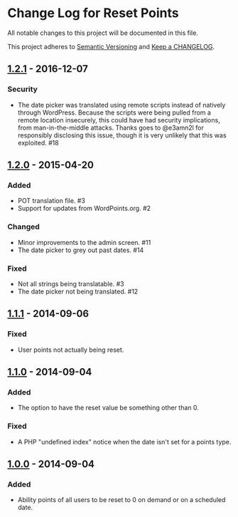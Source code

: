 # Change Log for Reset Points

All notable changes to this project will be documented in this file.

This project adheres to [Semantic Versioning](http://semver.org/) 
and [Keep a CHANGELOG](http://keepachangelog.com/).

## [1.2.1] - 2016-12-07

### Security

- The date picker was translated using remote scripts instead of natively through 
WordPress. Because the scripts were being pulled from a remote location insecurely, 
this could have had security implications, from man-in-the-middle attacks. Thanks 
goes to @e3amn2l for responsibly disclosing this issue, though it is very unlikely 
that this was exploited. #18

## [1.2.0] - 2015-04-20

### Added

- POT translation file. #3
- Support for updates from WordPoints.org. #2

### Changed

- Minor improvements to the admin screen. #11
- The date picker to grey out past dates. #14

### Fixed

- Not all strings being translatable. #3
- The date picker not being translated. #12

## [1.1.1] - 2014-09-06

### Fixed

- User points not actually being reset.

## [1.1.0] - 2014-09-04

### Added

- The option to have the reset value be something other than 0.

### Fixed

- A PHP "undefined index" notice when the date isn't set for a points type.

## [1.0.0] - 2014-09-04

### Added

- Ability points of all users to be reset to 0 on demand or on a scheduled date.

[unreleased]: https://github.com/WordPoints/reset-points/compare/master...HEAD
[1.2.1]: https://github.com/WordPoints/reset-points/compare/1.2.0...1.2.1
[1.2.0]: https://github.com/WordPoints/reset-points/compare/1.1.1...1.2.0
[1.1.1]: https://github.com/WordPoints/reset-points/compare/1.1.0...1.1.1
[1.1.0]: https://github.com/WordPoints/reset-points/compare/1.0.0...1.1.0
[1.0.0]: https://github.com/WordPoints/reset-points/compare/...1.0.0

